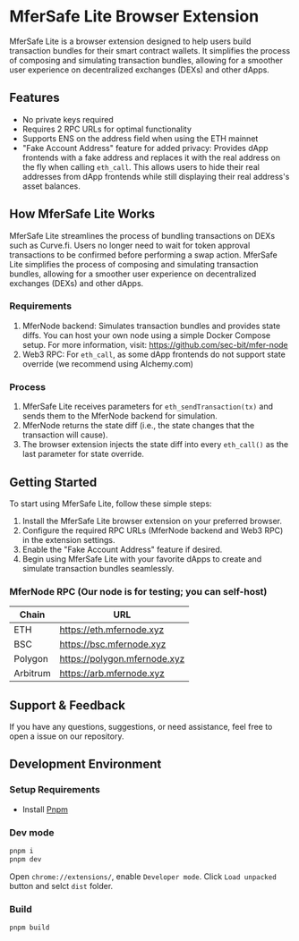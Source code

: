 # MferSafe Lite Browser Extension

MferSafe Lite is a browser extension designed to help users build transaction bundles for their smart contract wallets. It simplifies the process of composing and simulating transaction bundles, allowing for a smoother user experience on decentralized exchanges (DEXs) and other dApps.

## Features

- No private keys required
- Requires 2 RPC URLs for optimal functionality
- Supports ENS on the address field when using the ETH mainnet
- "Fake Account Address" feature for added privacy: Provides dApp frontends with a fake address and replaces it with the real address on the fly when calling `eth_call`. This allows users to hide their real addresses from dApp frontends while still displaying their real address's asset balances.

## How MferSafe Lite Works

MferSafe Lite streamlines the process of bundling transactions on DEXs such as Curve.fi. Users no longer need to wait for token approval transactions to be confirmed before performing a swap action. MferSafe Lite simplifies the process of composing and simulating transaction bundles, allowing for a smoother user experience on decentralized exchanges (DEXs) and other dApps.

### Requirements

1. MferNode backend: Simulates transaction bundles and provides state diffs. You can host your own node using a simple Docker Compose setup. For more information, visit: https://github.com/sec-bit/mfer-node
2. Web3 RPC: For `eth_call`, as some dApp frontends do not support state override (we recommend using Alchemy.com)

### Process

1. MferSafe Lite receives parameters for `eth_sendTransaction(tx)` and sends them to the MferNode backend for simulation.
2. MferNode returns the state diff (i.e., the state changes that the transaction will cause).
3. The browser extension injects the state diff into every `eth_call()` as the last parameter for state override.

## Getting Started

To start using MferSafe Lite, follow these simple steps:

1. Install the MferSafe Lite browser extension on your preferred browser.
2. Configure the required RPC URLs (MferNode backend and Web3 RPC) in the extension settings.
3. Enable the "Fake Account Address" feature if desired.
4. Begin using MferSafe Lite with your favorite dApps to create and simulate transaction bundles seamlessly.

### MferNode RPC (Our node is for testing; you can self-host)

| Chain                                                 | URL                                |
| ----------------------------------------------------- | ---------------------------------- |
| ETH                                                   | https://eth.mfernode.xyz           |
| BSC                                                   | https://bsc.mfernode.xyz           |
| Polygon                                               | https://polygon.mfernode.xyz       |
| Arbitrum                                              | https://arb.mfernode.xyz           |


## Support & Feedback

If you have any questions, suggestions, or need assistance, feel free to open a issue on our repository.

## Development Environment

### Setup Requirements

- Install [Pnpm](https://pnpm.io/installation)

### Dev mode

```bash
pnpm i
pnpm dev
```

Open `chrome://extensions/`, enable `Developer mode`. Click `Load unpacked` button and selct `dist` folder.

### Build

```bash
pnpm build
```
